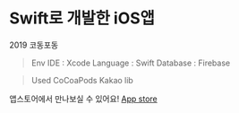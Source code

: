 # Swift로 개발한 iOS앱
2019 코동포동

> Env
IDE : Xcode
Language : Swift
Database : Firebase 

> Used
CoCoaPods
Kakao lib

앱스토어에서 만나보실 수 있어요! [App store](https://apple.co/37WWfmw, "app link")
